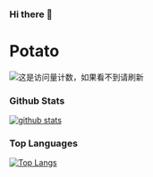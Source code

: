 ### Hi there 👋

<!--
**tiansuo114/tiansuo114** is a ✨ _special_ ✨ repository because its `README.md` (this file) appears on your GitHub profile.

Here are some ideas to get you started:

- 🔭 I’m currently working on ...
- 🌱 I’m currently learning ...
- 👯 I’m looking to collaborate on ...
- 🤔 I’m looking for help with ...
- 💬 Ask me about ...
- 📫 How to reach me: ...
- 😄 Pronouns: ...
- ⚡ Fun fact: ...
-->

# Potato

![这是访问量计数，如果看不到请刷新](https://jwenjian-visitor-badge-5.glitch.me/badge?page_id=tiansuo114.tiansuo114.readme)

### Github Stats
[![github stats](https://github-readme-stats-git-masterrstaa-rickstaa.vercel.app/api?username=dsx137&show_icons=true&count_private=true&include_all_commits=true&line_height=28&hide_rank=false&theme=radical)](https://github.com/anuraghazra/github-readme-stats)


### Top Languages
[![Top Langs](https://github-readme-stats-git-masterrstaa-rickstaa.vercel.app/api/top-langs/?username=tiansuo114&layout=compact&langs_count=14&hide=stylus,smarty,html,javascript,css,smalltalk,cmake&count_private=true&theme=radical)](https://github.com/anuraghazra/github-readme-stats)

